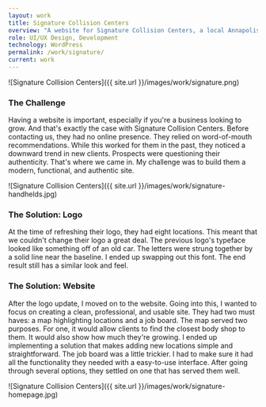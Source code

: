 ```yaml
---
layout: work
title: Signature Collision Centers
overview: "A website for Signature Collision Centers, a local Annapolis auto body repair shop. This responsive website aims to provide them with an online presence and the ability to search their expanding locations."
role: UI/UX Design, Development
technology: WordPress
permalink: /work/signature/
current: work
---
```

![Signature Collision Centers]({{ site.url }}/images/work/signature.png)

### The Challenge
Having a website is important, especially if you're a business looking to grow. And that's exactly the case with Signature Collision Centers. Before contacting us, they had no online presence. They relied on word-of-mouth recommendations. While this worked for them in the past, they noticed a downward trend in new clients. Prospects were questioning their authenticity. That's where we came in. My challenge was to build them a modern, functional, and authentic site.

![Signature Collision Centers]({{ site.url }}/images/work/signature-handhelds.jpg)

### The Solution: Logo
At the time of refreshing their logo, they had eight locations. This meant that we couldn't change their logo a great deal. The previous logo's typeface looked like something off of an old car. The letters were strung together by a solid line near the baseline. I ended up swapping out this font. The end result still has a similar look and feel.

### The Solution: Website
After the logo update, I moved on to the website. Going into this, I wanted to focus on creating a clean, professional, and usable site. They had two must haves: a map highlighting locations and a job board. The map served two purposes. For one, it would allow clients to find the closest body shop to them. It would also show how much they're growing. I ended up implementing a solution that makes adding new locations simple and straightforward. The job board was a little trickier. I had to make sure it had all the functionality they needed with a easy-to-use interface. After going through several options, they settled on one that has served them well.

![Signature Collision Centers]({{ site.url }}/images/work/signature-homepage.jpg)